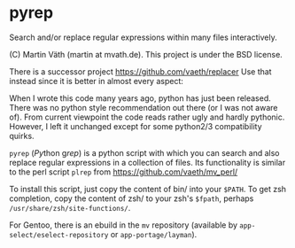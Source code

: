 # pyrep

Search and/or replace regular expressions within many files interactively.

(C) Martin Väth (martin at mvath.de).
This project is under the BSD license.

There is a successor project
https://github.com/vaeth/replacer
Use that instead since it is better in almost every aspect:

When I wrote this code many years ago, python has just been released.
There was no python style recommendation out there (or I was not aware of).
From current viewpoint the code reads rather ugly and hardly pythonic.
However, I left it unchanged except for some python2/3 compatibility quirks.

`pyrep` (*Py*thon g*rep*) is a python script with which you can search
and also replace regular expressions in a collection of files.
Its functionality is similar to the perl script `plrep` from
https://github.com/vaeth/mv_perl/

To install this script, just copy the content of bin/ into your `$PATH`.
To get zsh completion, copy the content of zsh/ to your zsh's `$fpath`,
perhaps `/usr/share/zsh/site-functions/`.

For Gentoo, there is an ebuild in the `mv` repository
(available by `app-select/eselect-repository` or `app-portage/layman`).
